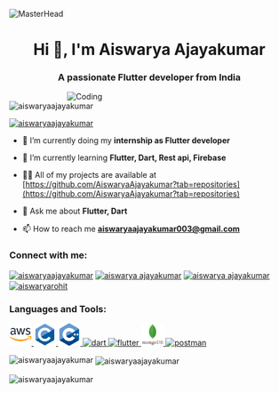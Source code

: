 

![MasterHead](https://miro.medium.com/v2/resize:fit:1400/1*ufaAUFXK2GMI3YkPlL1aFg.gif)
<h1 align="center">Hi 👋, I'm Aiswarya Ajayakumar</h1>
<h3 align="center">A passionate Flutter developer from India</h3>
<img align="right" alt="Coding" width="400" src="https://cdn.dribbble.com/users/1364029/screenshots/16093268/media/68e82a7fb4904614a9066d6b540c14b2.gif"

<p align="left"> <img src="https://komarev.com/ghpvc/?username=aiswaryaajayakumar&label=Profile%20views&color=0e75b6&style=flat" alt="aiswaryaajayakumar" /> </p>

<p align="left"> <a href="https://github.com/ryo-ma/github-profile-trophy"><img src="https://github-profile-trophy.vercel.app/?username=aiswaryaajayakumar" alt="aiswaryaajayakumar" /></a> </p>

- 🔭 I’m currently doing my **internship as Flutter developer**

- 🌱 I’m currently learning **Flutter, Dart, Rest api, Firebase**

- 👨‍💻 All of my projects are available at [https://github.com/AiswaryaAjayakumar?tab=repositories](https://github.com/AiswaryaAjayakumar?tab=repositories)

- 💬 Ask me about **Flutter, Dart**

- 📫 How to reach me **aiswaryaajayakumar003@gmail.com**

<h3 align="left">Connect with me:</h3>
<p align="left">
<a href="https://linkedin.com/in/aiswaryaajayakumar" target="blank"><img align="center" src="https://raw.githubusercontent.com/rahuldkjain/github-profile-readme-generator/master/src/images/icons/Social/linked-in-alt.svg" alt="aiswaryaajayakumar" height="30" width="40" /></a>
<a href="https://fb.com/aiswarya ajayakumar" target="blank"><img align="center" src="https://raw.githubusercontent.com/rahuldkjain/github-profile-readme-generator/master/src/images/icons/Social/facebook.svg" alt="aiswarya ajayakumar" height="30" width="40" /></a>
<a href="https://instagram.com/aiswarya ajayakumar" target="blank"><img align="center" src="https://raw.githubusercontent.com/rahuldkjain/github-profile-readme-generator/master/src/images/icons/Social/instagram.svg" alt="aiswarya ajayakumar" height="30" width="40" /></a>
<a href="https://dribbble.com/aiswaryarohit" target="blank"><img align="center" src="https://raw.githubusercontent.com/rahuldkjain/github-profile-readme-generator/master/src/images/icons/Social/dribbble.svg" alt="aiswaryarohit" height="30" width="40" /></a>
</p>

<h3 align="left">Languages and Tools:</h3>
<p align="left"> <a href="https://aws.amazon.com" target="_blank" rel="noreferrer"> <img src="https://raw.githubusercontent.com/devicons/devicon/master/icons/amazonwebservices/amazonwebservices-original-wordmark.svg" alt="aws" width="40" height="40"/> </a> <a href="https://www.cprogramming.com/" target="_blank" rel="noreferrer"> <img src="https://raw.githubusercontent.com/devicons/devicon/master/icons/c/c-original.svg" alt="c" width="40" height="40"/> </a> <a href="https://www.w3schools.com/cpp/" target="_blank" rel="noreferrer"> <img src="https://raw.githubusercontent.com/devicons/devicon/master/icons/cplusplus/cplusplus-original.svg" alt="cplusplus" width="40" height="40"/> </a> <a href="https://dart.dev" target="_blank" rel="noreferrer"> <img src="https://www.vectorlogo.zone/logos/dartlang/dartlang-icon.svg" alt="dart" width="40" height="40"/> </a> <a href="https://flutter.dev" target="_blank" rel="noreferrer"> <img src="https://www.vectorlogo.zone/logos/flutterio/flutterio-icon.svg" alt="flutter" width="40" height="40"/> </a> <a href="https://www.mongodb.com/" target="_blank" rel="noreferrer"> <img src="https://raw.githubusercontent.com/devicons/devicon/master/icons/mongodb/mongodb-original-wordmark.svg" alt="mongodb" width="40" height="40"/> </a> <a href="https://postman.com" target="_blank" rel="noreferrer"> <img src="https://www.vectorlogo.zone/logos/getpostman/getpostman-icon.svg" alt="postman" width="40" height="40"/> </a> </p>

<p><img align="left" src="https://github-readme-stats.vercel.app/api/top-langs?username=aiswaryaajayakumar&show_icons=true&locale=en&layout=compact" alt="aiswaryaajayakumar" /></p>

<p>&nbsp;<img align="center" src="https://github-readme-stats.vercel.app/api?username=aiswaryaajayakumar&show_icons=true&locale=en" alt="aiswaryaajayakumar" /></p>

<p><img align="center" src="https://github-readme-streak-stats.herokuapp.com/?user=aiswaryaajayakumar&" alt="aiswaryaajayakumar" /></p>
